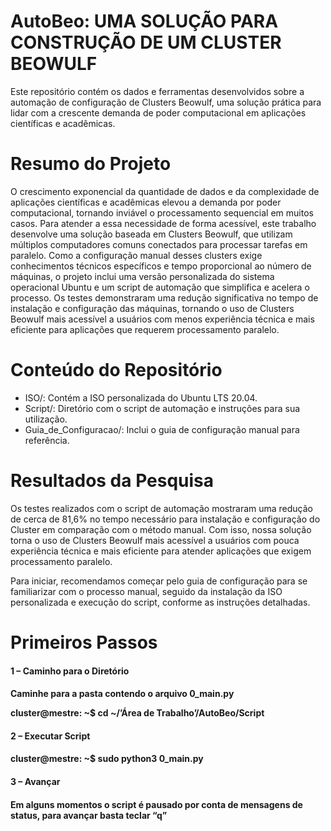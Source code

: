 # AutoBeo: UMA SOLUÇÃO PARA CONSTRUÇÃO DE UM CLUSTER BEOWULF
 
Este repositório contém os dados e ferramentas desenvolvidos  sobre a automação de configuração de Clusters Beowulf, uma solução prática para lidar com a crescente demanda de poder computacional em aplicações científicas e acadêmicas. 

# Resumo do Projeto

O crescimento exponencial da quantidade de dados e da complexidade de aplicações científicas e acadêmicas elevou a demanda por poder computacional, tornando inviável o processamento sequencial em muitos casos. Para atender a essa necessidade de forma acessível, este trabalho desenvolve uma solução baseada em Clusters Beowulf, que utilizam múltiplos computadores comuns conectados para processar tarefas em paralelo. Como a configuração manual desses clusters exige conhecimentos técnicos específicos e tempo proporcional ao número de máquinas, o projeto inclui uma versão personalizada do sistema operacional Ubuntu e um script de automação que simplifica e acelera o processo. Os testes demonstraram uma redução significativa no tempo de instalação e configuração das máquinas, tornando o uso de Clusters Beowulf mais acessível a usuários com menos experiência técnica e mais eficiente para aplicações que requerem processamento paralelo.

# Conteúdo do Repositório

- ISO/: Contém a ISO personalizada do Ubuntu LTS 20.04.
- Script/: Diretório com o script de automação e instruções para sua utilização.
- Guia_de_Configuracao/: Inclui o guia de configuração manual para referência.

# Resultados da Pesquisa

Os testes realizados com o script de automação mostraram uma redução de cerca de 81,6% no tempo necessário para instalação e configuração do Cluster em comparação com o método manual. Com isso, nossa solução torna o uso de Clusters Beowulf mais acessível a usuários com pouca experiência técnica e mais eficiente para atender aplicações que exigem processamento paralelo.

Para iniciar, recomendamos começar pelo guia de configuração para se familiarizar com o processo manual, seguido da instalação da ISO personalizada e execução do script, conforme as instruções detalhadas.

# Primeiros Passos

<h4> 1 – Caminho para o Diretório <h4>

Caminhe para a pasta contendo o arquivo 0_main.py

cluster@mestre: ~$ cd ~/’Área de Trabalho’/AutoBeo/Script

<h4> 2 – Executar Script <h4>

cluster@mestre: ~$ sudo python3 0_main.py

<h4> 3 – Avançar <h4>

Em alguns momentos o script é pausado por conta de mensagens de status, para avançar basta teclar “q”

